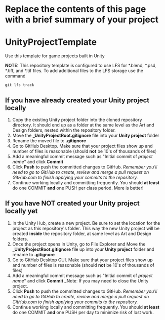 # Replace the contents of this page with a brief summary of your project
# UnityProjectTemplate
Use this template for game projects built in Unity

**NOTE:** This repository template is configured to use LFS for *.blend, *.psd, *.tiff, and *.tif files.   To add additional files to the LFS storage use the command
```
git lfs track
```

## If you have already created your Unity project locally
1. Copy the existing Unity project folder into the cloned repository directory.  It should end up as a folder at the same level as the Art and Design folders, nested within the repository folder.
2. Move the **_UnityProjectRoot.gitignore** file into your **Unity project** folder
3. Rename the moved file to **.gitignore**
4. Go to GitHub Desktop.  Make sure that your project files show up and number of files is reasonable (should **not** be 10's of thousands of files)
5. Add a meaningful commit message such as "Initial commit of _project name_" and click **Commit**
7. Click **Push** to push the committed changes to GitHub.  _Remember you'll need to go to GitHub to create, review and merge a pull request on GitHub.com to finish applying your commits to the repository._
8. Continue working locally and committing frequently.  You should **at least** do one COMMIT **and** one PUSH per class period.  More is better!

## If you have NOT created your Unity project locally yet
1. In the Unity Hub, create a new project.  Be sure to set the location for the project as this repository's folder.  This way the new Unity project will be created __inside__ the repository folder, at same level as Art and Design folders.
2. Once the project opens in Unity, go to File Explorer and Move the **_UnityProjectRoot.gitignore** file up into your **Unity project** folder and rename to **.gitignore**
3. Go to GitHub Desktop GUI.  Make sure that your project files show up and number of files is reasonable (should **not** be 10's of thousands of files)
4. Add a meaningful commit message such as "Initial commit of _project name_" and click **Commit**  _Note: If you may need to close the Unity project. 
5. Click **Push** to push the committed changes to GitHub.  _Remember you'll need to go to GitHub to create, review and merge a pull request on GitHub.com to finish applying your commits to the repository._
6. Continue working locally and committing frequently.  You should **at least** do one COMMIT **and** one PUSH per day to minimize risk of lost work.  
